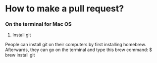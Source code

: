 <h1>How to make a pull request?</h1>

<h3>On the terminal for Mac OS</h3>
<ol>
  <li>Install git</li>
</ol>

<p>People can install git on their computers by first installing homebrew. Afterwards, they can go on the terminal and type this brew command:
  $ brew install git</p>

